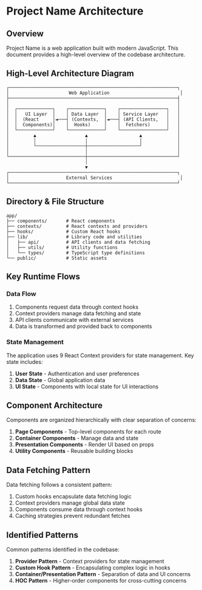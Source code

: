 # Project Name Architecture

## Overview

Project Name is a web application built with modern JavaScript. This document provides a high-level overview of the codebase architecture.

## High-Level Architecture Diagram

```
┌──────────────────────────────────────────────────────────────┐
│                      Web Application                          │
├──────────────────────────────────────────────────────────────┤
│                                                              │
│  ┌─────────────┐    ┌─────────────┐    ┌─────────────────┐   │
│  │   UI Layer  │    │ Data Layer  │    │ Service Layer   │   │
│  │  (React     │◄───┤ (Contexts,  │◄───┤ (API Clients,   │   │
│  │  Components)│    │  Hooks)     │    │  Fetchers)      │   │
│  └─────────────┘    └─────────────┘    └─────────────────┘   │
│         ▲                  ▲                   ▲             │
│         │                  │                   │             │
│         └──────────────────┼───────────────────┘             │
│                            │                                 │
└────────────────────────────┼─────────────────────────────────┘
                             │
                             ▼
┌──────────────────────────────────────────────────────────────┐
│                     External Services                         │
└──────────────────────────────────────────────────────────────┘
```

## Directory & File Structure


```
app/
├── components/       # React components
├── contexts/         # React contexts and providers
├── hooks/            # Custom React hooks
├── lib/              # Library code and utilities
│   ├── api/          # API clients and data fetching
│   ├── utils/        # Utility functions
│   └── types/        # TypeScript type definitions
└── public/           # Static assets
```

## Key Runtime Flows

### Data Flow
1. Components request data through context hooks
2. Context providers manage data fetching and state
3. API clients communicate with external services
4. Data is transformed and provided back to components

### State Management
The application uses 9 React Context providers for state management. 
Key state includes:

1. **User State** - Authentication and user preferences
2. **Data State** - Global application data 
3. **UI State** - Components with local state for UI interactions

## Component Architecture

Components are organized hierarchically with clear separation of concerns:

1. **Page Components** - Top-level components for each route
2. **Container Components** - Manage data and state
3. **Presentation Components** - Render UI based on props
4. **Utility Components** - Reusable building blocks

## Data Fetching Pattern

Data fetching follows a consistent pattern:

1. Custom hooks encapsulate data fetching logic
2. Context providers manage global data state
3. Components consume data through context hooks
4. Caching strategies prevent redundant fetches

## Identified Patterns

Common patterns identified in the codebase:

1. **Provider Pattern** - Context providers for state management
2. **Custom Hook Pattern** - Encapsulating complex logic in hooks
3. **Container/Presentation Pattern** - Separation of data and UI concerns
4. **HOC Pattern** - Higher-order components for cross-cutting concerns
